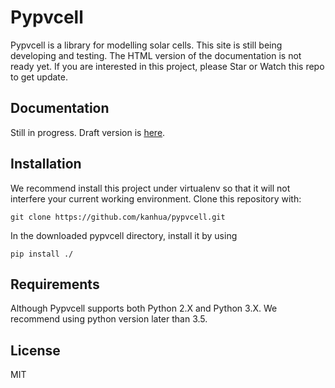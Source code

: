 # Pypvcell

Pypvcell is a library for modelling solar cells.
This site is still being developing and testing. The HTML version of the documentation is not ready yet.
If you are interested in this project, please Star or Watch this repo to get update. 

## Documentation

Still in progress. Draft version is [here](https://kanhua.github.io/pypvcell/).


## Installation

We recommend install this project under virtualenv so that it will not interfere your current working environment.
Clone this repository with:

```
git clone https://github.com/kanhua/pypvcell.git
```

In the downloaded pypvcell directory, install it by using

```
pip install ./
```

## Requirements

Although Pypvcell supports both Python 2.X and Python 3.X.
We recommend using python version later than 3.5.


## License
MIT